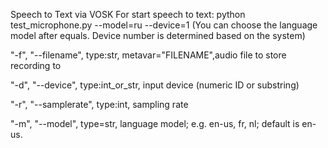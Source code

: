 Speech to Text via VOSK
For start speech to text: python test_microphone.py --model=ru --device=1
(You can choose the language model after equals. Device number is determined based on the system)

"-f", "--filename", type:str, metavar="FILENAME",audio file to store recording to

"-d", "--device", type:int_or_str, input device (numeric ID or substring)

"-r", "--samplerate", type:int, sampling rate

"-m", "--model", type=str, language model; e.g. en-us, fr, nl; default is en-us.